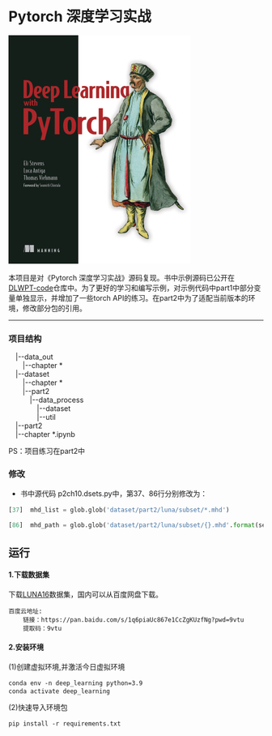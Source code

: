 # Pytorch 深度学习实战

![Deep Learning With PyTorch](https://github.com/huk112739/Deep-Learning-With-PyTorch/blob/main/dataset/photo.png)

本项目是对《Pytorch 深度学习实战》源码复现。书中示例源码已公开在[
DLWPT-code](https://github.com/deep-learning-with-pytorch/dlwpt-code.git)仓库中。为了更好的学习和编写示例，对示例代码中part1中部分变量单独显示，并增加了一些torch API的练习。在part2中为了适配当前版本的环境，修改部分包的引用。

***
### 项目结构
&emsp;|--data_out<br />
&emsp;&emsp;|--chapter *<br />
&emsp;|--dataset<br />
&emsp;&emsp;|--chapter *<br />
&emsp;&emsp;|--part2<br />
&emsp;&emsp;&emsp;|--data_process<br />
&emsp;&emsp;&emsp;&emsp;|--dataset<br />
&emsp;&emsp;&emsp;&emsp;|--util<br />
&emsp;|--part2<br />
&emsp;|--chapter *.ipynb<br />

PS：项目练习在part2中
### 修改
- 书中源代码 p2ch10.dsets.py中，第37、86行分别修改为：<br />
```python 
[37]  mhd_list = glob.glob('dataset/part2/luna/subset/*.mhd')
```
```python 
[86]  mhd_path = glob.glob('dataset/part2/luna/subset/{}.mhd'.format(series_uid))[0]
```
## 运行
#### 1.下载数据集
下载[LUNA16](https://luna16.grand-challenge.org/Download/)数据集，国内可以从百度网盘下载。
```
百度云地址:
    链接：https://pan.baidu.com/s/1q6piaUc867e1CcZgKUzfNg?pwd=9vtu 
    提取码：9vtu 
```
#### 2.安装环境
(1)创建虚拟环境,并激活今日虚拟环境
```shell
conda env -n deep_learning python=3.9
conda activate deep_learning
```
(2)快速导入环境包
```shell
pip install -r requirements.txt
```